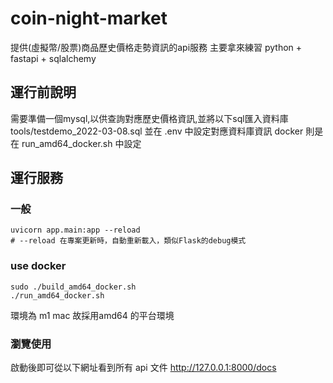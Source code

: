 # coin-night-market
提供(虛擬幣/股票)商品歷史價格走勢資訊的api服務
主要拿來練習 python + fastapi + sqlalchemy

## 運行前說明
需要準備一個mysql,以供查詢對應歷史價格資訊,並將以下sql匯入資料庫
tools/testdemo_2022-03-08.sql
並在 .env 中設定對應資料庫資訊
docker 則是在 run_amd64_docker.sh 中設定


## 運行服務
### 一般
    uvicorn app.main:app --reload
    # --reload 在專案更新時，自動重新載入，類似Flask的debug模式
### use docker
    sudo ./build_amd64_docker.sh
    ./run_amd64_docker.sh
環境為 m1 mac 故採用amd64 的平台環境
### 瀏覽使用
啟動後即可從以下網址看到所有 api 文件
    http://127.0.0.1:8000/docs

